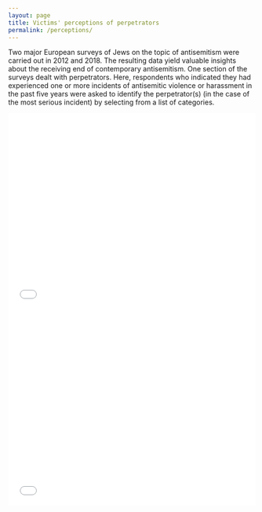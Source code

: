 ```yaml
---
layout: page
title: Victims' perceptions of perpetrators
permalink: /perceptions/
---
```


Two major European surveys of Jews on the topic of antisemitism were carried out in 2012 and 2018. The resulting data yield valuable insights about the receiving end of contemporary antisemitism. One section of the surveys dealt with perpetrators. Here, respondents who indicated they had experienced one or more incidents of antisemitic violence or harassment in the past five years were asked to identify the perpetrator(s) (in the case of the most serious incident) by selecting from a list of categories.

<iframe src="/chaceweb/assets/perps_v_plot.html" height="400px" width="100%" style="border:none;"></iframe>

<br>

<iframe src="/chaceweb/assets/perps_h_plot.html" height="400px" width="100%" style="border:none;"></iframe>


